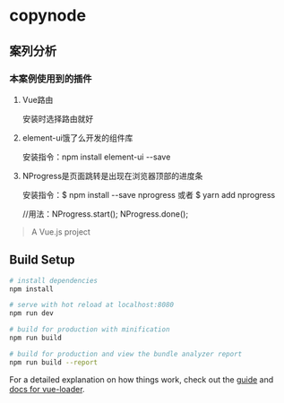 # copynode

## 案列分析

### 本案例使用到的插件

1. Vue路由

    安装时选择路由就好

2. element-ui饿了么开发的组件库

    安装指令：npm install element-ui --save

3. NProgress是页面跳转是出现在浏览器顶部的进度条

    安装指令：$ npm install --save nprogress 或者 $ yarn add nprogress

    //用法：NProgress.start();
            NProgress.done();

             

> A Vue.js project

## Build Setup

``` bash
# install dependencies
npm install

# serve with hot reload at localhost:8080
npm run dev

# build for production with minification
npm run build

# build for production and view the bundle analyzer report
npm run build --report
```

For a detailed explanation on how things work, check out the [guide](http://vuejs-templates.github.io/webpack/) and [docs for vue-loader](http://vuejs.github.io/vue-loader).
